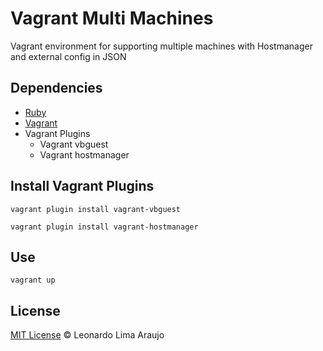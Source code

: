 # Vagrant Multi Machines
Vagrant environment for supporting multiple machines with Hostmanager and external config in JSON

## Dependencies
* [Ruby](https://www.ruby-lang.org/)
* [Vagrant](http://http://www.vagrantup.com/)
* Vagrant Plugins
    * Vagrant vbguest
    * Vagrant hostmanager

## Install Vagrant Plugins

```
vagrant plugin install vagrant-vbguest
```

```
vagrant plugin install vagrant-hostmanager
```

## Use

```
vagrant up
```


## License

[MIT License](http://llaraujo.mit-license.org/) © Leonardo Lima Araujo

